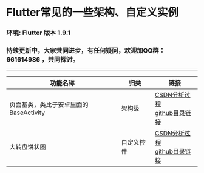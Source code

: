 # Flutter常见的一些架构、自定义实例
### 环境: Flutter 版本 1.9.1

### 持续更新中，大家共同进步，有任何疑问，欢迎加QQ群： 661614986 ，共同探讨。
--------------------------


|功能名称|归类|链接|
|------|-------|--------|
|页面基类，类比于安卓里面的BaseActivity|架构级|[CSDN分析过程](https://blog.csdn.net/iamdingruihaha/article/details/88319883)<br>[github目录链接](https://github.com/385841539/flutter_BaseWidget/blob/master/readme/READMEForBasePage.md)|
|大转盘饼状图|自定义控件|[CSDN分析过程](https://blog.csdn.net/iamdingruihaha/article/details/100828106)<br>[github目录链接](https://github.com/385841539/flutter_BaseWidget/tree/master/lib/widget/piechart)|
